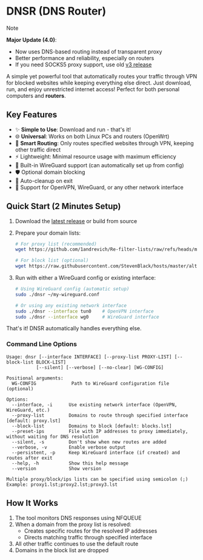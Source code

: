 # DNSR (DNS Router)

> [!NOTE]
> **Major Update (4.0)**: 
> - Now uses DNS-based routing instead of transparent proxy
> - Better performance and reliability, especially on routers
> - If you need SOCKS5 proxy support, use old [v3 release](https://github.com/Jipok/dpi-bypass-proxy/releases/tag/3.0.0)

A simple yet powerful tool that automatically routes your traffic through VPN for blocked websites while keeping everything else direct. Just download, run, and enjoy unrestricted internet access! Perfect for both personal computers and **routers**.

## Key Features

- ✨ **Simple to Use**: Download and run - that's it!
- 🌐 **Universal**: Works on both Linux PCs and routers (OpenWrt)
- 🚀 **Smart Routing**: Only routes specified websites through VPN, keeping other traffic direct
- ⚡ Lightweight: Minimal resource usage with maximum efficiency
- 🔧 Built-in WireGuard support (can automatically set up from config)
- 🛡️ Optional domain blocking
- 🔄 Auto-cleanup on exit
- 📝 Support for OpenVPN, WireGuard, or any other network interface

## Quick Start (2 Minutes Setup)

1. Download the [latest release](https://github.com/Jipok/dpi-bypass-proxy/releases/latest) or build from source
2. Prepare your domain lists:
   ```bash
   # For proxy list (recommended)
   wget https://github.com/1andrevich/Re-filter-lists/raw/refs/heads/main/domains_all.lst -O proxy.lst
   
   # For block list (optional)
   wget https://raw.githubusercontent.com/StevenBlack/hosts/master/alternates/gambling/hosts -O blocks.lst
   ```

3. Run with either a WireGuard config or existing interface:
   ```bash
   # Using WireGuard config (automatic setup)
   sudo ./dnsr ~/my-wireguard.conf
   
   # Or using any existing network interface
   sudo ./dnsr --interface tun0    # OpenVPN interface
   sudo ./dnsr --interface wg0     # WireGuard interface
   ```

That's it! DNSR automatically handles everything else.

### Command Line Options

```
Usage: dnsr [--interface INTERFACE] [--proxy-list PROXY-LIST] [--block-list BLOCK-LIST] 
           [--silent] [--verbose] [--no-clear] [WG-CONFIG]

Positional arguments:
  WG-CONFIG             Path to WireGuard configuration file (optional)

Options:
  --interface, -i      Use existing network interface (OpenVPN, WireGuard, etc.)
  --proxy-list         Domains to route through specified interface [default: proxy.lst]
  --block-list         Domains to block [default: blocks.lst]
  --preset-ips         File with IP addresses to proxy immediately, without waiting for DNS resolution
  --silent, -s         Don't show when new routes are added
  --verbose, -v        Enable verbose output
  --persistent, -p     Keep WireGuard interface (if created) and routes after exit
  --help, -h           Show this help message
  --version            Show version

Multiple proxy/block/ips lists can be specified using semicolon (;)
Example: proxy1.lst;proxy2.lst;proxy3.lst
```

## How It Works

1. The tool monitors DNS responses using NFQUEUE
2. When a domain from the proxy list is resolved:
   - Creates specific routes for the resolved IP addresses
   - Directs matching traffic through specified interface
3. All other traffic continues to use the default route
4. Domains in the block list are dropped
